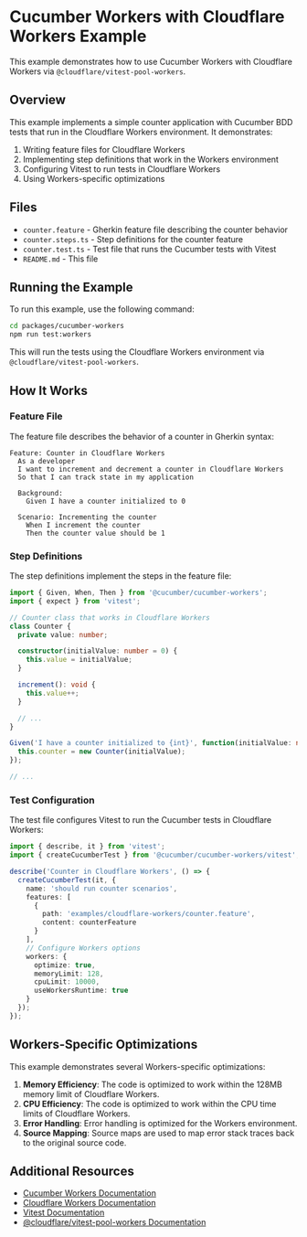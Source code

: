 # Cucumber Workers with Cloudflare Workers Example

This example demonstrates how to use Cucumber Workers with Cloudflare Workers via `@cloudflare/vitest-pool-workers`.

## Overview

This example implements a simple counter application with Cucumber BDD tests that run in the Cloudflare Workers environment. It demonstrates:

1. Writing feature files for Cloudflare Workers
2. Implementing step definitions that work in the Workers environment
3. Configuring Vitest to run tests in Cloudflare Workers
4. Using Workers-specific optimizations

## Files

- `counter.feature` - Gherkin feature file describing the counter behavior
- `counter.steps.ts` - Step definitions for the counter feature
- `counter.test.ts` - Test file that runs the Cucumber tests with Vitest
- `README.md` - This file

## Running the Example

To run this example, use the following command:

```bash
cd packages/cucumber-workers
npm run test:workers
```

This will run the tests using the Cloudflare Workers environment via `@cloudflare/vitest-pool-workers`.

## How It Works

### Feature File

The feature file describes the behavior of a counter in Gherkin syntax:

```gherkin
Feature: Counter in Cloudflare Workers
  As a developer
  I want to increment and decrement a counter in Cloudflare Workers
  So that I can track state in my application

  Background:
    Given I have a counter initialized to 0

  Scenario: Incrementing the counter
    When I increment the counter
    Then the counter value should be 1
```

### Step Definitions

The step definitions implement the steps in the feature file:

```typescript
import { Given, When, Then } from '@cucumber/cucumber-workers';
import { expect } from 'vitest';

// Counter class that works in Cloudflare Workers
class Counter {
  private value: number;

  constructor(initialValue: number = 0) {
    this.value = initialValue;
  }

  increment(): void {
    this.value++;
  }

  // ...
}

Given('I have a counter initialized to {int}', function(initialValue: number) {
  this.counter = new Counter(initialValue);
});

// ...
```

### Test Configuration

The test file configures Vitest to run the Cucumber tests in Cloudflare Workers:

```typescript
import { describe, it } from 'vitest';
import { createCucumberTest } from '@cucumber/cucumber-workers/vitest';

describe('Counter in Cloudflare Workers', () => {
  createCucumberTest(it, {
    name: 'should run counter scenarios',
    features: [
      {
        path: 'examples/cloudflare-workers/counter.feature',
        content: counterFeature
      }
    ],
    // Configure Workers options
    workers: {
      optimize: true,
      memoryLimit: 128,
      cpuLimit: 10000,
      useWorkersRuntime: true
    }
  });
});
```

## Workers-Specific Optimizations

This example demonstrates several Workers-specific optimizations:

1. **Memory Efficiency**: The code is optimized to work within the 128MB memory limit of Cloudflare Workers.
2. **CPU Efficiency**: The code is optimized to work within the CPU time limits of Cloudflare Workers.
3. **Error Handling**: Error handling is optimized for the Workers environment.
4. **Source Mapping**: Source maps are used to map error stack traces back to the original source code.

## Additional Resources

- [Cucumber Workers Documentation](../../README.md)
- [Cloudflare Workers Documentation](https://developers.cloudflare.com/workers/)
- [Vitest Documentation](https://vitest.dev/)
- [@cloudflare/vitest-pool-workers Documentation](https://www.npmjs.com/package/@cloudflare/vitest-pool-workers) 